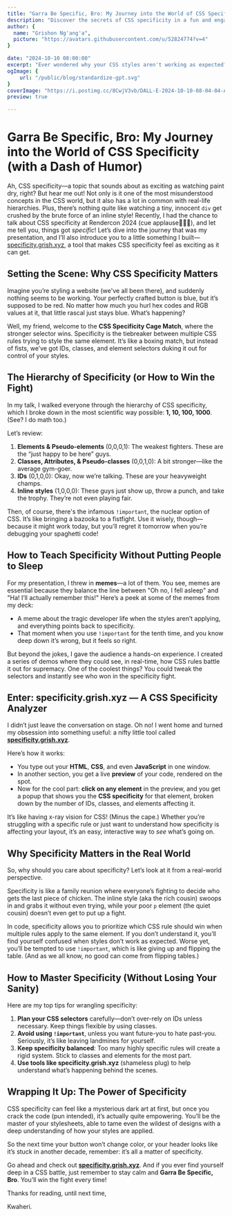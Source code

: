 ```yaml
---
title: "Garra Be Specific, Bro: My Journey into the World of CSS Specificity (with a Dash of Humor)"
description: "Discover the secrets of CSS specificity in a fun and engaging way! In this post, I recap my presentation from Rendercon 2024, dive into the hierarchy of CSS selectors, and introduce a nifty tool—specificity.grish.xyz—that makes understanding specificity a breeze. Whether you're a CSS pro or a curious beginner, you'll learn how to master CSS without pulling your hair out!"
author: {
  name: "Grishon Ng'ang'a",
  picture: "https://avatars.githubusercontent.com/u/52824774?v=4"
} 

date: "2024-10-10 08:00:00"
excerpt: "Ever wondered why your CSS styles aren't working as expected? Dive into the world of CSS specificity! In this post, I break down the hierarchy of selectors, share insights from my Rendercon 2024 talk. Say goodbye to style conflicts and hello to clean, manageable CSS!"
ogImage: {
    url: "/public/blog/standardize-gpt.svg"
}
coverImage: "https://i.postimg.cc/8CwjV3vb/DALL-E-2024-10-10-08-04-04-A-fun-and-engaging-blog-thumbnail-design-about-CSS-specificity-The-ima.png"
preview: true

---
```


# Garra Be Specific, Bro: My Journey into the World of CSS Specificity (with a Dash of Humor)

Ah, CSS specificity—a topic that sounds about as exciting as watching paint dry, right? But hear me out! Not only is it one of the most misunderstood concepts in the CSS world, but it also has a lot in common with real-life hierarchies. Plus, there’s nothing quite like watching a tiny, innocent `div` get crushed by the brute force of an inline style! Recently, I had the chance to talk about CSS specificity at Rendercon 2024 (cue applause👏👏👏), and let me tell you, things got *specific*! Let’s dive into the journey that was my presentation, and I’ll also introduce you to a little something I built—[specificity.grish.xyz](https://specificity.grish.xyz), a tool that makes CSS specificity feel as exciting as it can get.

## Setting the Scene: Why CSS Specificity Matters

Imagine you’re styling a website (we've all been there), and suddenly nothing seems to be working. Your perfectly crafted button is blue, but it’s supposed to be red. No matter how much you hurl hex codes and RGB values at it, that little rascal just stays blue. What’s happening?

Well, my friend, welcome to the **CSS Specificity Cage Match**, where the stronger selector wins. Specificity is the tiebreaker between multiple CSS rules trying to style the same element. It’s like a boxing match, but instead of fists, we’ve got IDs, classes, and element selectors duking it out for control of your styles.

## The Hierarchy of Specificity (or How to Win the Fight)

In my talk, I walked everyone through the hierarchy of CSS specificity, which I broke down in the most scientific way possible: **1, 10, 100, 1000**. (See? I do math too.) 

Let’s review:

1. **Elements & Pseudo-elements** (0,0,0,1): The weakest fighters. These are the “just happy to be here” guys.
2. **Classes, Attributes, & Pseudo-classes** (0,0,1,0): A bit stronger—like the average gym-goer.
3. **IDs** (0,1,0,0): Okay, now we’re talking. These are your heavyweight champs.
4. **Inline styles** (1,0,0,0): These guys just show up, throw a punch, and take the trophy. They’re not even playing fair.

Then, of course, there's the infamous `!important`, the nuclear option of CSS. It’s like bringing a bazooka to a fistfight. Use it wisely, though—because it might work today, but you’ll regret it tomorrow when you’re debugging your spaghetti code!

## How to Teach Specificity Without Putting People to Sleep

For my presentation, I threw in **memes**—a lot of them. You see, memes are essential because they balance the line between "Oh no, I fell asleep" and "Ha! I’ll actually remember this!" Here’s a peek at some of the memes from my deck:

- A meme about the tragic developer life when the styles aren’t applying, and everything points back to specificity.
- That moment when you use `!important` for the tenth time, and you know deep down it’s wrong, but it feels so right.

But beyond the jokes, I gave the audience a hands-on experience. I created a series of demos where they could see, in real-time, how CSS rules battle it out for supremacy. One of the coolest things? You could tweak the selectors and instantly see who won in the specificity fight.

## Enter: **specificity.grish.xyz** — A CSS Specificity Analyzer

I didn’t just leave the conversation on stage. Oh no! I went home and turned my obsession into something useful: a nifty little tool called **[specificity.grish.xyz](https://specificity.grish.xyz)**.

Here’s how it works:
- You type out your **HTML**, **CSS**, and even **JavaScript** in one window.
- In another section, you get a live **preview** of your code, rendered on the spot.
- Now for the cool part: **click on any element** in the preview, and you get a popup that shows you the **CSS specificity** for that element, broken down by the number of IDs, classes, and elements affecting it.

It’s like having x-ray vision for CSS! (Minus the cape.) Whether you’re struggling with a specific rule or just want to understand how specificity is affecting your layout, it’s an easy, interactive way to *see* what’s going on.

## Why Specificity Matters in the Real World

So, why should you care about specificity? Let’s look at it from a real-world perspective.

Specificity is like a family reunion where everyone’s fighting to decide who gets the last piece of chicken. The inline style (aka the rich cousin) swoops in and grabs it without even trying, while your poor `p` element (the quiet cousin) doesn’t even get to put up a fight.

In code, specificity allows you to prioritize which CSS rule should win when multiple rules apply to the same element. If you don’t understand it, you’ll find yourself confused when styles don’t work as expected. Worse yet, you’ll be tempted to use `!important`, which is like giving up and flipping the table. (And as we all know, no good can come from flipping tables.)

## How to Master Specificity (Without Losing Your Sanity)

Here are my top tips for wrangling specificity:
1. **Plan your CSS selectors** carefully—don’t over-rely on IDs unless necessary. Keep things flexible by using classes.
2. **Avoid using `!important`**, unless you want future-you to hate past-you. Seriously, it’s like leaving landmines for yourself.
3. **Keep specificity balanced**: Too many highly specific rules will create a rigid system. Stick to classes and elements for the most part.
4. **Use tools like specificity.grish.xyz** (shameless plug) to help understand what’s happening behind the scenes.

## Wrapping It Up: The Power of Specificity

CSS specificity can feel like a mysterious dark art at first, but once you crack the code (pun intended), it’s actually quite empowering. You’ll be the master of your stylesheets, able to tame even the wildest of designs with a deep understanding of how your styles are applied.

So the next time your button won’t change color, or your header looks like it’s stuck in another decade, remember: it’s all a matter of specificity.

Go ahead and check out **[specificity.grish.xyz](https://specificity.grish.xyz)**. And if you ever find yourself deep in a CSS battle, just remember to stay calm and **Garra Be Specific, Bro**. You’ll win the fight every time!

Thanks for reading, until next time, 

Kwaheri.